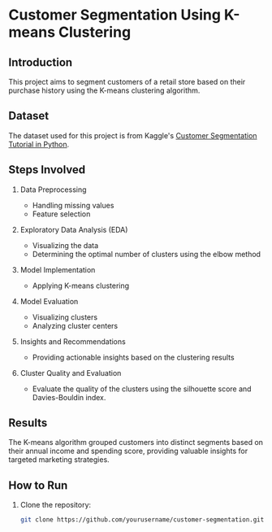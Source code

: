 # Customer Segmentation Using K-means Clustering

## Introduction
This project aims to segment customers of a retail store based on their purchase history using the K-means clustering algorithm.

## Dataset
The dataset used for this project is from Kaggle's [Customer Segmentation Tutorial in Python](https://www.kaggle.com/datasets/vjchoudhary7/customer-segmentation-tutorial-in-python).

## Steps Involved
1. Data Preprocessing
   - Handling missing values
   - Feature selection

2. Exploratory Data Analysis (EDA)
   - Visualizing the data
   - Determining the optimal number of clusters using the elbow method

3. Model Implementation
   - Applying K-means clustering

4. Model Evaluation
   - Visualizing clusters
   - Analyzing cluster centers

5. Insights and Recommendations
   - Providing actionable insights based on the clustering results
     
6. Cluster Quality and Evaluation
   - Evaluate the quality of the clusters using the silhouette score and Davies-Bouldin index.



## Results
The K-means algorithm grouped customers into distinct segments based on their annual income and spending score, providing valuable insights for targeted marketing strategies.

## How to Run
1. Clone the repository:
   ```bash
   git clone https://github.com/yourusername/customer-segmentation.git
